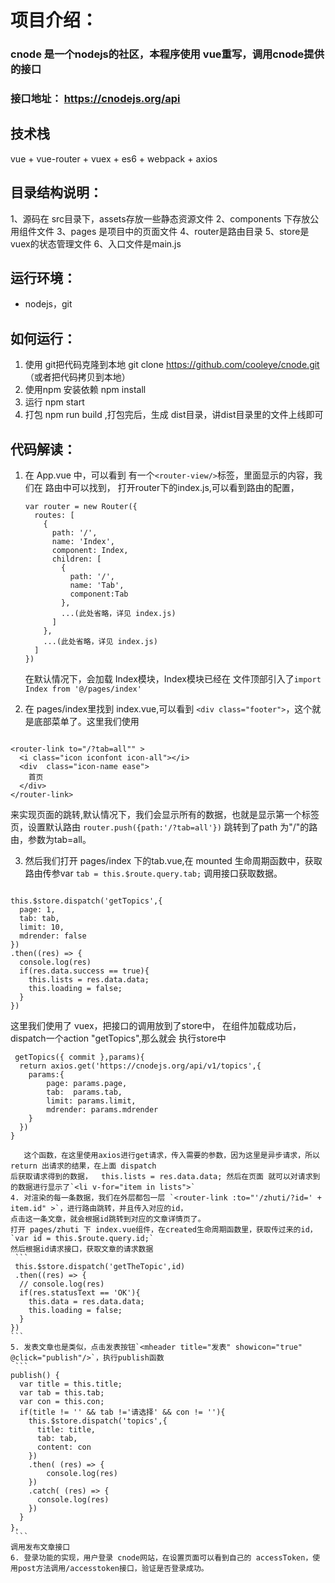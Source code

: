 # 项目介绍：
  ### cnode 是一个nodejs的社区，本程序使用 vue重写，调用cnode提供的接口
  ### 接口地址： https://cnodejs.org/api

## 技术栈
  vue + vue-router + vuex + es6 + webpack + axios

## 目录结构说明：
  1、源码在 src目录下，assets存放一些静态资源文件
  2、components 下存放公用组件文件
  3、pages 是项目中的页面文件
  4、router是路由目录
  5、store是vuex的状态管理文件
  6、入口文件是main.js

## 运行环境：
  - nodejs，git

## 如何运行：
  1. 使用 git把代码克隆到本地  git clone https://github.com/cooleye/cnode.git  （或者把代码拷贝到本地）
  2. 使用npm 安装依赖  npm install
  3. 运行 npm start
  4. 打包 npm run build ,打包完后，生成 dist目录，讲dist目录里的文件上线即可

## 代码解读：
  1. 在 App.vue 中，可以看到 有一个`<router-view/>`标签，里面显示的内容，我们在 路由中可以找到，
     打开router下的index.js,可以看到路由的配置，
     ```
     var router = new Router({
       routes: [
         {
           path: '/',
           name: 'Index',
           component: Index,
           children: [
             {
               path: '/',
               name: 'Tab',
               component:Tab
             },
             ...(此处省略，详见 index.js)
           ]
         },
         ...(此处省略，详见 index.js)
       ]
     })
     ```
     
     在默认情况下，会加载 Index模块，Index模块已经在
     文件顶部引入了`import Index from '@/pages/index'`  
  2. 在 pages/index里找到 index.vue,可以看到      `<div class="footer">`，这个就是底部菜单了。这里我们使用
     ```
    <router-link to="/?tab=all"" >
      <i class="icon iconfont icon-all"></i>
      <div  class="icon-name ease">
        首页
      </div>
    </router-link>
     
  来实现页面的跳转,默认情况下，我们会显示所有的数据，也就是显示第一个标签页，设置默认路由
    `router.push({path:'/?tab=all'})`
    跳转到了path 为"/"的路由，参数为tab=all。
  
  3. 然后我们打开 pages/index 下的tab.vue,在 mounted 生命周期函数中，获取路由传参var `tab = this.$route.query.tab;`
    调用接口获取数据。
     ```
    this.$store.dispatch('getTopics',{
      page: 1,
      tab: tab,
      limit: 10,
      mdrender: false
    })
    .then((res) => {
      console.log(res)
      if(res.data.success == true){
        this.lists = res.data.data;
        this.loading = false;
      }
    })
    
   这里我们使用了 vuex，把接口的调用放到了store中， 在组件加载成功后， dispatch一个action "getTopics",那么就会
   执行store中
     
     getTopics({ commit },params){
      return axios.get('https://cnodejs.org/api/v1/topics',{
        params:{
            page: params.page,
            tab:  params.tab,
            limit: params.limit,
            mdrender: params.mdrender
        }
      })
    }
    
       这个函数，在这里使用axios进行get请求，传入需要的参数，因为这里是异步请求，所以return 出请求的结果，在上面 dispatch
    后获取请求得到的数据，  this.lists = res.data.data; 然后在页面 就可以对请求到的数据进行显示了`<li v-for="item in lists">`
    4. 对渲染的每一条数据，我们在外层都包一层 `<router-link :to="'/zhuti/?id=' + item.id" >`，进行路由跳转，并且传入对应的id，
    点击这一条文章，就会根据id跳转到对应的文章详情页了。
    打开 pages/zhuti 下 index.vue组件，在created生命周期函数里，获取传过来的id，`var id = this.$route.query.id;`
    然后根据id请求接口，获取文章的请求数据
     ```
     this.$store.dispatch('getTheTopic',id)
     .then((res) => {
      // console.log(res)
      if(res.statusText == 'OK'){
        this.data = res.data.data;
        this.loading = false;
      }
    })
    ```
    5. 发表文章也是类似，点击发表按钮`<mheader title="发表" showicon="true" @click="publish"/>`，执行publish函数
     ```
    publish() {
      var title = this.title;
      var tab = this.tab;
      var con = this.con;
      if(title != '' && tab !='请选择' && con != ''){
        this.$store.dispatch('topics',{
          title: title,
          tab: tab,
          content: con
        })
        .then( (res) => {
            console.log(res)
        })
        .catch( (res) => {
          console.log(res)
        })
      }
    }，
     ```
    调用发布文章接口
    6. 登录功能的实现，用户登录 cnode网站，在设置页面可以看到自己的 accessToken，使用post方法调用/accesstoken接口，验证是否登录成功。
